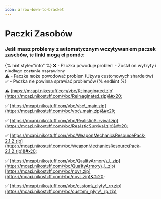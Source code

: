 ```yaml
---
icon: arrow-down-to-bracket
---
```


# Paczki Zasobów

### Jeśli masz problemy z automatycznym wczytywaniem paczek zasobów, te linki mogą ci pomóc:

{% hint style="info" %}
❌ - Paczka powoduje problem - Został on wykryty i niedługo zostanie naprawiony\
⚠️ - Paczka może powodować problem (Używa customowych sharderów)\
✅ - Paczka nie powinna sprawiać problemów
{% endhint %}

⚠️ [https://mcapi.nikostuff.com/vbc/Reimaginated.zip](https://mcapi.nikostuff.com/vbc/Reimaginated.zip)&#x20;

✅ [https://mcapi.nikostuff.com/vbc/vbc\_main.zip](https://mcapi.nikostuff.com/vbc/vbc\_main.zip)&#x20;

✅ [https://mcapi.nikostuff.com/vbc/RealisticSurvival.zip](https://mcapi.nikostuff.com/vbc/RealisticSurvival.zip)&#x20;

✅ [https://mcapi.nikostuff.com/vbc/WeaponMechanicsResourcePack-2.1.2.zip](https://mcapi.nikostuff.com/vbc/WeaponMechanicsResourcePack-2.1.2.zip)&#x20;

✅ [https://mcapi.nikostuff.com/vbc/QualityArmory\_L.zip](https://mcapi.nikostuff.com/vbc/QualityArmory\_L.zip) [https://mcapi.nikostuff.com/vbc/nova.zip](https://mcapi.nikostuff.com/vbc/nova.zip)&#x20;

✅ [https://mcapi.nikostuff.com/vbc/custom\_plyty\_rp.zip](https://mcapi.nikostuff.com/vbc/custom\_plyty\_rp.zip)
